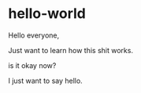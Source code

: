 # hello-world


Hello everyone, 


Just want to learn how this shit works.

is it okay now?

I just want to say hello.